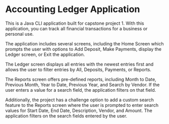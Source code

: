# Accounting Ledger Application

This is a Java CLI application built for capstone project 1.
With this application, you can track all financial transactions for a business or personal use.

The application includes several screens, including the Home Screen which prompts the user with options to Add Deposit, Make Payments, display the Ledger screen, or Exit the application.

The Ledger screen displays all entries with the newest entries first and allows the user to filter entries by All, Deposits, Payments, or Reports.

The Reports screen offers pre-defined reports, including Month to Date, Previous Month, Year to Date, Previous Year, and Search by Vendor. If the user enters a value for a search field, the application filters on that field.

Additionally, the project has a challenge option to add a custom search feature to the Reports screen where the user is prompted to enter search values for Start Date, End Date, Description, Vendor, and Amount. The application filters on the search fields entered by the user.
